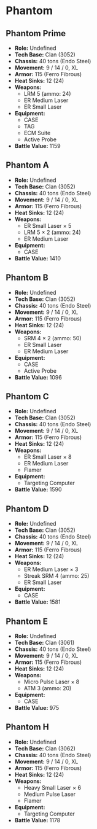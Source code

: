 # Phantom
## Phantom Prime
- **Role:** Undefined
- **Tech Base:** Clan (3052)
- **Chassis:** 40 tons (Endo Steel)
- **Movement:** 9 / 14 / 0, XL
- **Armor:** 115 (Ferro Fibrous)
- **Heat Sinks:** 12 (24)
- **Weapons:**
  - LRM 5 (ammo: 24)
  - ER Medium Laser
  - ER Small Laser
- **Equipment:**
  - CASE
  - TAG
  - ECM Suite
  - Active Probe
- **Battle Value:** 1159

## Phantom A
- **Role:** Undefined
- **Tech Base:** Clan (3052)
- **Chassis:** 40 tons (Endo Steel)
- **Movement:** 9 / 14 / 0, XL
- **Armor:** 115 (Ferro Fibrous)
- **Heat Sinks:** 12 (24)
- **Weapons:**
  - ER Small Laser × 5
  - LRM 5 × 2 (ammo: 24)
  - ER Medium Laser
- **Equipment:**
  - CASE
- **Battle Value:** 1410

## Phantom B
- **Role:** Undefined
- **Tech Base:** Clan (3052)
- **Chassis:** 40 tons (Endo Steel)
- **Movement:** 9 / 14 / 0, XL
- **Armor:** 115 (Ferro Fibrous)
- **Heat Sinks:** 12 (24)
- **Weapons:**
  - SRM 4 × 2 (ammo: 50)
  - ER Small Laser
  - ER Medium Laser
- **Equipment:**
  - CASE
  - Active Probe
- **Battle Value:** 1096

## Phantom C
- **Role:** Undefined
- **Tech Base:** Clan (3052)
- **Chassis:** 40 tons (Endo Steel)
- **Movement:** 9 / 14 / 0, XL
- **Armor:** 115 (Ferro Fibrous)
- **Heat Sinks:** 12 (24)
- **Weapons:**
  - ER Small Laser × 8
  - ER Medium Laser
  - Flamer
- **Equipment:**
  - Targeting Computer
- **Battle Value:** 1590

## Phantom D
- **Role:** Undefined
- **Tech Base:** Clan (3052)
- **Chassis:** 40 tons (Endo Steel)
- **Movement:** 9 / 14 / 0, XL
- **Armor:** 115 (Ferro Fibrous)
- **Heat Sinks:** 12 (24)
- **Weapons:**
  - ER Medium Laser × 3
  - Streak SRM 4 (ammo: 25)
  - ER Small Laser
- **Equipment:**
  - CASE
- **Battle Value:** 1581

## Phantom E
- **Role:** Undefined
- **Tech Base:** Clan (3061)
- **Chassis:** 40 tons (Endo Steel)
- **Movement:** 9 / 14 / 0, XL
- **Armor:** 115 (Ferro Fibrous)
- **Heat Sinks:** 12 (24)
- **Weapons:**
  - Micro Pulse Laser × 8
  - ATM 3 (ammo: 20)
- **Equipment:**
  - CASE
- **Battle Value:** 975

## Phantom H
- **Role:** Undefined
- **Tech Base:** Clan (3062)
- **Chassis:** 40 tons (Endo Steel)
- **Movement:** 9 / 14 / 0, XL
- **Armor:** 115 (Ferro Fibrous)
- **Heat Sinks:** 12 (24)
- **Weapons:**
  - Heavy Small Laser × 6
  - Medium Pulse Laser
  - Flamer
- **Equipment:**
  - Targeting Computer
- **Battle Value:** 1178

